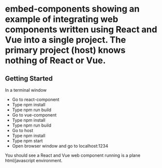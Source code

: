 # embed-components showing an example of integrating web components written using React and Vue into a single project. The primary project (host) knows nothing of React or Vue.

## Getting Started

In a terminal window

-   Go to react-component
-   Type npm install
-   Type npm run build
-   Go to vue-component
-   Type npm install
-   Type npm run build
-   Go to host
-   Type npm install
-   Type npm start
-   Open browser window and go to localhost:1234

You should see a React and Vue web component running is a plane html/javascript environment.
